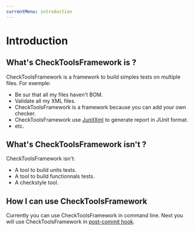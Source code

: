 ```yaml
---
currentMenu: introduction
---
```


# Introduction

## What's CheckToolsFramework is ?
CheckToolsFramework is a framework to build simples tests on multiple files. For exemple:
* Be sur that all my files haven't BOM.
* Validate all my XML files.
* CheckToolsFramework is a framework because you can add your own checker.
* CheckToolsFramework use [JunitXml](https://github.com/llaumgui/JunitXml) to generate report in JUnit format.
* etc.

## What's CheckToolsFramework isn't ?
CheckToolsFramework isn't:

* A tool to build units tests.
* A tool to build functionnals tests.
* A checkstyle tool.

## How I can use CheckToolsFramework
Currently you can use CheckToolsFramework in command line. Next you will use CheckToolsFramework in [post-commit hook](https://git-scm.com/book/it/v2/Customizing-Git-Git-Hooks).
